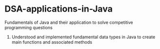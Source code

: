 # DSA-applications-in-Java
Fundamentals of Java and their application to solve competitive programming questions

1. Understood and implemented fundamental data types in Java to create main functions and associated methods  
